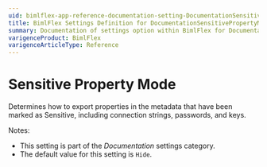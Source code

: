 ```yaml
---
uid: bimlflex-app-reference-documentation-setting-DocumentationSensitivePropertyMode
title: BimlFlex Settings Definition for DocumentationSensitivePropertyMode
summary: Documentation of settings option within BimlFlex for DocumentationSensitivePropertyMode
varigenceProduct: BimlFlex
varigenceArticleType: Reference
---
```


# Sensitive Property Mode

Determines how to export properties in the metadata that have been marked as Sensitive, including connection strings, passwords, and keys.

Notes:

* This setting is part of the *Documentation* settings category.
* The default value for this setting is `Hide`.
